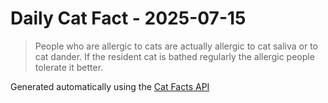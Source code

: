 # Daily Cat Fact - 2025-07-15

> People who are allergic to cats are actually allergic to cat saliva or to cat dander. If the resident cat is bathed regularly the allergic people tolerate it better.

Generated automatically using the [Cat Facts API](https://catfact.ninja)
